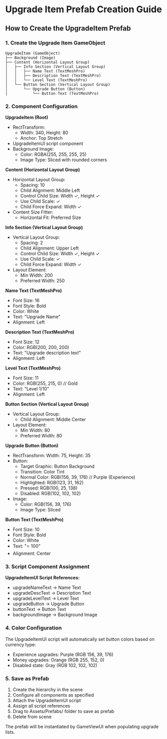 # Upgrade Item Prefab Creation Guide

## How to Create the UpgradeItem Prefab

### 1. Create the Upgrade Item GameObject
```
UpgradeItem (GameObject)
├── Background (Image)
├── Content (Horizontal Layout Group)
│   ├── Info Section (Vertical Layout Group)  
│   │   ├── Name Text (TextMeshPro)
│   │   ├── Description Text (TextMeshPro)
│   │   └── Level Text (TextMeshPro)
│   └── Button Section (Vertical Layout Group)
│       └── Upgrade Button (Button)
│           └── Button Text (TextMeshPro)
```

### 2. Component Configuration

**UpgradeItem (Root)**
- RectTransform: 
  - Width: 340, Height: 80
  - Anchor: Top Stretch
- UpgradeItemUI script component
- Background Image:
  - Color: RGBA(255, 255, 255, 25)  
  - Image Type: Sliced with rounded corners

**Content (Horizontal Layout Group)**
- Horizontal Layout Group:
  - Spacing: 10
  - Child Alignment: Middle Left
  - Control Child Size: Width ✓, Height ✓
  - Use Child Scale: ✓
  - Child Force Expand: Width ✓
- Content Size Fitter:
  - Horizontal Fit: Preferred Size

**Info Section (Vertical Layout Group)**
- Vertical Layout Group:
  - Spacing: 2
  - Child Alignment: Upper Left
  - Control Child Size: Width ✓, Height ✓
  - Use Child Scale: ✓
  - Child Force Expand: Width ✓
- Layout Element:
  - Min Width: 200
  - Preferred Width: 250

**Name Text (TextMeshPro)**
- Font Size: 16
- Font Style: Bold
- Color: White
- Text: "Upgrade Name"
- Alignment: Left

**Description Text (TextMeshPro)**  
- Font Size: 12
- Color: RGB(200, 200, 200)
- Text: "Upgrade description text"
- Alignment: Left

**Level Text (TextMeshPro)**
- Font Size: 11
- Color: RGB(255, 215, 0) // Gold
- Text: "Level 1/10"
- Alignment: Left

**Button Section (Vertical Layout Group)**
- Vertical Layout Group:
  - Child Alignment: Middle Center
- Layout Element:
  - Min Width: 80
  - Preferred Width: 80

**Upgrade Button (Button)**
- RectTransform: Width: 75, Height: 35
- Button:
  - Target Graphic: Button Background
  - Transition: Color Tint
  - Normal Color: RGB(156, 39, 176) // Purple (Experience)
  - Highlighted: RGB(123, 31, 162)
  - Pressed: RGB(100, 25, 138)
  - Disabled: RGB(102, 102, 102)
- Image:
  - Color: RGB(156, 39, 176)
  - Image Type: Sliced

**Button Text (TextMeshPro)**
- Font Size: 10
- Font Style: Bold
- Color: White
- Text: "⭐ 100"
- Alignment: Center

### 3. Script Component Assignment

**UpgradeItemUI Script References:**
- upgradeNameText → Name Text
- upgradeDescText → Description Text  
- upgradeLevelText → Level Text
- upgradeButton → Upgrade Button
- buttonText → Button Text
- backgroundImage → Background Image

### 4. Color Configuration

The UpgradeItemUI script will automatically set button colors based on currency type:
- Experience upgrades: Purple (RGB 156, 39, 176)
- Money upgrades: Orange (RGB 255, 152, 0)
- Disabled state: Gray (RGB 102, 102, 102)

### 5. Save as Prefab

1. Create the hierarchy in the scene
2. Configure all components as specified
3. Attach the UpgradeItemUI script
4. Assign all script references
5. Drag to Assets/Prefabs/ folder to save as prefab
6. Delete from scene

The prefab will be instantiated by GameViewUI when populating upgrade lists.